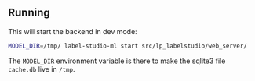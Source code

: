 ## Running

This will start the backend in dev mode:

```bash
MODEL_DIR=/tmp/ label-studio-ml start src/lp_labelstudio/web_server/
```

The `MODEL_DIR` environment variable is there to make the sqlite3 file `cache.db` live in `/tmp`.

